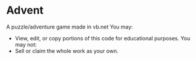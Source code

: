 # Advent
A puzzle/adventure game made in vb.net
You may:
- View, edit, or copy portions of this code for educational purposes.
You may not:
- Sell or claim the whole work as your own.
